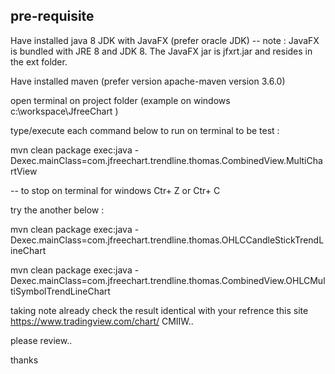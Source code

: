 pre-requisite
------------

Have installed java 8 JDK with JavaFX (prefer oracle JDK)
-- note : JavaFX is bundled with JRE 8 and JDK 8. The JavaFX jar is jfxrt.jar and resides in the ext folder.

Have installed maven (prefer version apache-maven version 3.6.0)


open terminal on project folder (example on windows c:\\workspace\JfreeChart )

type/execute each command below to run on terminal to be test :

mvn clean package exec:java -Dexec.mainClass=com.jfreechart.trendline.thomas.CombinedView.MultiChartView

-- to stop on terminal for windows Ctr+ Z or Ctr+ C

try the another below :

mvn clean package exec:java -Dexec.mainClass=com.jfreechart.trendline.thomas.OHLCCandleStickTrendLineChart

mvn clean package exec:java -Dexec.mainClass=com.jfreechart.trendline.thomas.CombinedView.OHLCMultiSymbolTrendLineChart

taking note already check the result identical with your refrence this site https://www.tradingview.com/chart/  CMIIW..

please review..

thanks